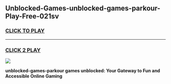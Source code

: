 
## Unblocked-Games-unblocked-games-parkour-Play-Free-021sv
<h3>
<a href="https://premium76.site?title=unblocked-games-parkour&ref=10A">CLICK TO PLAY</a></h3>
<hr>

<h3>
<a href="https://premium76.site?title=unblocked-games-parkour&ref=10A">CLICK 2 PLAY</a>
  
</h3>

<a href="https://premium76.site?title=unblocked-games-parkour&ref=10A"><img src="https://clearcache.store/games.png"></a>


**unblocked-games-parkour games unblocked: Your Gateway to Fun and Accessible Online Gaming**
